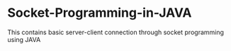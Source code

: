 # Socket-Programming-in-JAVA
This contains basic server-client connection through socket programming using JAVA
